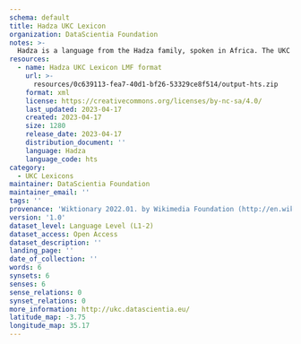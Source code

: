 ```yaml
---
schema: default
title: Hadza UKC Lexicon
organization: DataScientia Foundation
notes: >-
  Hadza is a language from the Hadza family, spoken in Africa. The UKC Lexicon of Hadza is represented as a lexico-semantic network. It consists of words, word senses, synsets, as well as sense-level and synset-level relationships.
resources:
  - name: Hadza UKC Lexicon LMF format
    url: >-
      resources/0c639113-fea7-40d1-bf26-53329ce8f514/output-hts.zip
    format: xml
    license: https://creativecommons.org/licenses/by-nc-sa/4.0/
    last_updated: 2023-04-17
    created: 2023-04-17
    size: 1280
    release_date: 2023-04-17
    distribution_document: ''
    language: Hadza
    language_code: hts
category:
  - UKC Lexicons
maintainer: DataScientia Foundation
maintainer_email: ''
tags: ''
provenance: 'Wiktionary 2022.01. by Wikimedia Foundation (http://en.wiktionary.org); Princeton WordNet 2.1 by Princeton University (https://wordnet.princeton.edu)'
version: '1.0'
dataset_level: Language Level (L1-2)
dataset_access: Open Access
dataset_description: ''
landing_page: ''
date_of_collection: ''
words: 6
synsets: 6
senses: 6
sense_relations: 0
synset_relations: 0
more_information: http://ukc.datascientia.eu/
latitude_map: -3.75
longitude_map: 35.17
---
```

